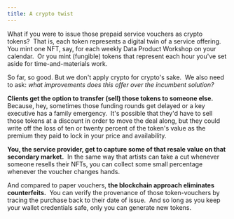 ```yaml
---
title: A crypto twist
---
```

What if you were to issue those prepaid service vouchers as crypto tokens?  That is, each token represents a digital twin of a service offering.  You mint one NFT, say, for each weekly Data Product Workshop on your calendar.  Or you mint (fungible) tokens that represent each hour you've set aside for time-and-materials work.  

So far, so good. But we don't apply crypto for crypto's sake.  We also need to ask: _what improvements does this offer over the incumbent solution?_

**Clients get the option to transfer (sell) those tokens to someone else.**  Because, hey, sometimes those funding rounds get delayed or a key executive has a family emergency.  It's possible that they'd have to sell those tokens at a discount in order to move the deal along, but they could write off the loss of ten or twenty percent of the token's value as the premium they paid to lock in your price and availability. 

**You, the service provider, get to capture some of that resale value on that secondary market.**  In the same way that artists can take a cut whenever someone resells their NFTs, you can collect some small percentage whenever the voucher changes hands.

And compared to paper vouchers, **the blockchain approach eliminates counterfeits.**  You can verify the provenance of those token-vouchers by tracing the purchase back to their date of issue.  And so long as you keep your wallet credentials safe, only you can generate new tokens.
